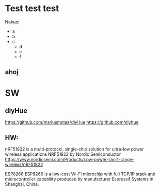 Test test test
==============

Nakup:
* a
* b
* c
  * d
  * e
  * f

ahoj
----


SW
===
diyHue
------
https://github.com/mariusmotea/diyHue
https://github.com/diyhue



HW:
---
nRF51822 is a multi-protocol, single-chip solution for ultra-low power wireless applications
NRF51822 by Nordic Semiconductor
https://www.nordicsemi.com/Products/Low-power-short-range-wireless/nRF51822

ESP8266
ESP8266 is a low-cost Wi-Fi microchip with full TCP/IP stack and microcontroller capability produced by manufacturer Espressif Systems in Shanghai, China.
